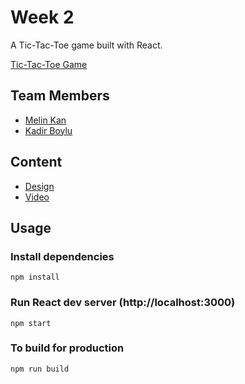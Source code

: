 # Week 2

A Tic-Tac-Toe game built with React.

[Tic-Tac-Toe Game](https://kodluyoruz-tictatoe.netlify.app/)

## Team Members

- [Melin Kan](https://github.com/duvainel)
- [Kadir Boylu](https://github.com/kadirboylu)

## Content

- [Design](https://www.figma.com/file/9WxsY4qgl7Elca9cv9Y5z6/Untitled?node-id=0%3A1)
- [Video](https://www.loom.com/share/f6db31129ce64027b011a872dd91b867)

## Usage

### Install dependencies

```
npm install
```

### Run React dev server (http://localhost:3000)

```
npm start
```

### To build for production

```
npm run build
```
